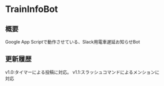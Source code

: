 # TrainInfoBot
## 概要
Google App Scriptで動作させている、Slack用電車遅延お知らせBot
## 更新履歴
v1.0:タイマーによる投稿に対応。
v1.1:スラッシュコマンドによるメンションに対応

